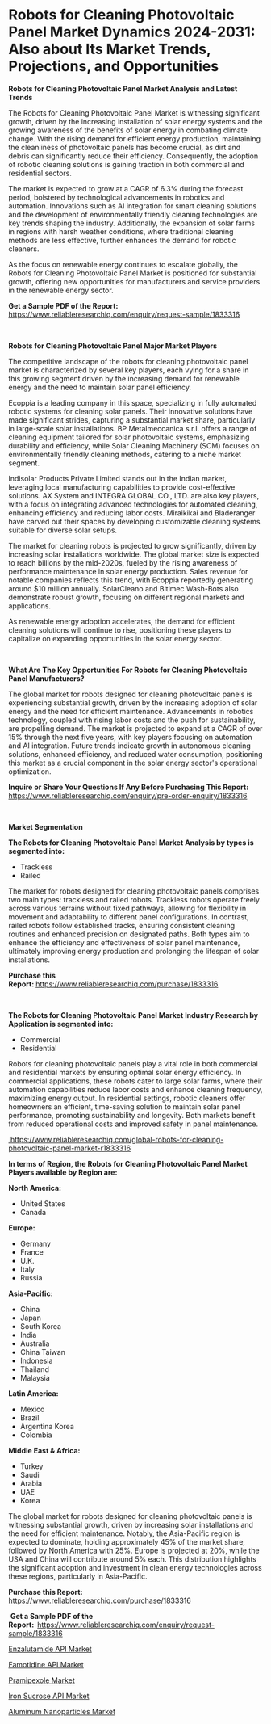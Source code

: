 <p><h1>Robots for Cleaning Photovoltaic Panel Market Dynamics 2024-2031: Also about Its Market Trends, Projections, and Opportunities</h1></p><p><strong>Robots for Cleaning Photovoltaic Panel Market Analysis and Latest Trends</strong></p>
<p><p>The Robots for Cleaning Photovoltaic Panel Market is witnessing significant growth, driven by the increasing installation of solar energy systems and the growing awareness of the benefits of solar energy in combating climate change. With the rising demand for efficient energy production, maintaining the cleanliness of photovoltaic panels has become crucial, as dirt and debris can significantly reduce their efficiency. Consequently, the adoption of robotic cleaning solutions is gaining traction in both commercial and residential sectors.</p><p>The market is expected to grow at a CAGR of 6.3% during the forecast period, bolstered by technological advancements in robotics and automation. Innovations such as AI integration for smart cleaning solutions and the development of environmentally friendly cleaning technologies are key trends shaping the industry. Additionally, the expansion of solar farms in regions with harsh weather conditions, where traditional cleaning methods are less effective, further enhances the demand for robotic cleaners. </p><p>As the focus on renewable energy continues to escalate globally, the Robots for Cleaning Photovoltaic Panel Market is positioned for substantial growth, offering new opportunities for manufacturers and service providers in the renewable energy sector.</p></p>
<p><strong>Get a Sample PDF of the Report:&nbsp;</strong> <a href="https://www.reliableresearchiq.com/enquiry/request-sample/1833316?utm_campaign=1472&utm_medium=2&utm_source=Github&utm_content=ia&utm_term=17102024&utm_id=robots-for-cleaning-photovoltaic-panel">https://www.reliableresearchiq.com/enquiry/request-sample/1833316</a></p>
<p>&nbsp;</p>
<p><strong>Robots for Cleaning Photovoltaic Panel Major Market Players</strong></p>
<p><p>The competitive landscape of the robots for cleaning photovoltaic panel market is characterized by several key players, each vying for a share in this growing segment driven by the increasing demand for renewable energy and the need to maintain solar panel efficiency. </p><p>Ecoppia is a leading company in this space, specializing in fully automated robotic systems for cleaning solar panels. Their innovative solutions have made significant strides, capturing a substantial market share, particularly in large-scale solar installations. BP Metalmeccanica s.r.l. offers a range of cleaning equipment tailored for solar photovoltaic systems, emphasizing durability and efficiency, while Solar Cleaning Machinery (SCM) focuses on environmentally friendly cleaning methods, catering to a niche market segment.</p><p>Indisolar Products Private Limited stands out in the Indian market, leveraging local manufacturing capabilities to provide cost-effective solutions. AX System and INTEGRA GLOBAL CO., LTD. are also key players, with a focus on integrating advanced technologies for automated cleaning, enhancing efficiency and reducing labor costs. Miraikikai and Bladeranger have carved out their spaces by developing customizable cleaning systems suitable for diverse solar setups.</p><p>The market for cleaning robots is projected to grow significantly, driven by increasing solar installations worldwide. The global market size is expected to reach billions by the mid-2020s, fueled by the rising awareness of performance maintenance in solar energy production. Sales revenue for notable companies reflects this trend, with Ecoppia reportedly generating around $10 million annually. SolarCleano and Bitimec Wash-Bots also demonstrate robust growth, focusing on different regional markets and applications.</p><p>As renewable energy adoption accelerates, the demand for efficient cleaning solutions will continue to rise, positioning these players to capitalize on expanding opportunities in the solar energy sector.</p></p>
<p>&nbsp;</p>
<p><strong>What Are The Key Opportunities For Robots for Cleaning Photovoltaic Panel Manufacturers?</strong></p>
<p><p>The global market for robots designed for cleaning photovoltaic panels is experiencing substantial growth, driven by the increasing adoption of solar energy and the need for efficient maintenance. Advancements in robotics technology, coupled with rising labor costs and the push for sustainability, are propelling demand. The market is projected to expand at a CAGR of over 15% through the next five years, with key players focusing on automation and AI integration. Future trends indicate growth in autonomous cleaning solutions, enhanced efficiency, and reduced water consumption, positioning this market as a crucial component in the solar energy sector's operational optimization.</p></p>
<p><strong>Inquire or Share Your Questions If Any Before Purchasing This Report:</strong> <a href="https://www.reliableresearchiq.com/enquiry/pre-order-enquiry/1833316?utm_campaign=1472&utm_medium=2&utm_source=Github&utm_content=ia&utm_term=17102024&utm_id=robots-for-cleaning-photovoltaic-panel">https://www.reliableresearchiq.com/enquiry/pre-order-enquiry/1833316</a></p>
<p>&nbsp;</p>
<p><strong>Market Segmentation</strong></p>
<p><strong>The Robots for Cleaning Photovoltaic Panel Market Analysis by types is segmented into:</strong></p>
<p><ul><li>Trackless</li><li>Railed</li></ul></p>
<p><p>The market for robots designed for cleaning photovoltaic panels comprises two main types: trackless and railed robots. Trackless robots operate freely across various terrains without fixed pathways, allowing for flexibility in movement and adaptability to different panel configurations. In contrast, railed robots follow established tracks, ensuring consistent cleaning routines and enhanced precision on designated paths. Both types aim to enhance the efficiency and effectiveness of solar panel maintenance, ultimately improving energy production and prolonging the lifespan of solar installations.</p></p>
<p><strong>Purchase this Report:&nbsp;</strong><a href="https://www.reliableresearchiq.com/purchase/1833316?utm_campaign=1472&utm_medium=2&utm_source=Github&utm_content=ia&utm_term=17102024&utm_id=robots-for-cleaning-photovoltaic-panel">https://www.reliableresearchiq.com/purchase/1833316</a></p>
<p>&nbsp;</p>
<p><strong>The Robots for Cleaning Photovoltaic Panel Market Industry Research by Application is segmented into:</strong></p>
<p><ul><li>Commercial</li><li>Residential</li></ul></p>
<p><p>Robots for cleaning photovoltaic panels play a vital role in both commercial and residential markets by ensuring optimal solar energy efficiency. In commercial applications, these robots cater to large solar farms, where their automation capabilities reduce labor costs and enhance cleaning frequency, maximizing energy output. In residential settings, robotic cleaners offer homeowners an efficient, time-saving solution to maintain solar panel performance, promoting sustainability and longevity. Both markets benefit from reduced operational costs and improved safety in panel maintenance.</p></p>
<p><a href="https://www.reliableresearchiq.com/global-robots-for-cleaning-photovoltaic-panel-market-r1833316?utm_campaign=1472&utm_medium=2&utm_source=Github&utm_content=ia&utm_term=17102024&utm_id=robots-for-cleaning-photovoltaic-panel">&nbsp;https://www.reliableresearchiq.com/global-robots-for-cleaning-photovoltaic-panel-market-r1833316</a></p>
<p><strong>In terms of Region, the Robots for Cleaning Photovoltaic Panel Market Players available by Region are:</strong></p>
<p>
    <p> <strong> North America: </strong>
        <ul>
            <li>United States</li>
            <li>Canada</li>
        </ul>
        </p> 
    <p> <strong> Europe: </strong>
        <ul>
            <li>Germany</li>
            <li>France</li>
            <li>U.K.</li>
            <li>Italy</li>
            <li>Russia</li>
        </ul>
        </p> 
    <p> <strong> Asia-Pacific: </strong>
        <ul>
            <li>China</li>
            <li>Japan</li>
            <li>South Korea</li>
            <li>India</li>
            <li>Australia</li>
            <li>China Taiwan</li>
            <li>Indonesia</li>
            <li>Thailand</li>
            <li>Malaysia</li>
        </ul>
        </p> 
    <p> <strong> Latin America: </strong>
        <ul>
            <li>Mexico</li>
            <li>Brazil</li>
            <li>Argentina Korea</li>
            <li>Colombia</li>
        </ul>
        </p> 
    <p> <strong> Middle East & Africa: </strong>
        <ul>
            <li>Turkey</li>
            <li>Saudi</li>
            <li>Arabia</li>
            <li>UAE</li>
            <li>Korea</li>
        </ul>
    </p>
    </p>
<p><p>The global market for robots designed for cleaning photovoltaic panels is witnessing substantial growth, driven by increasing solar installations and the need for efficient maintenance. Notably, the Asia-Pacific region is expected to dominate, holding approximately 45% of the market share, followed by North America with 25%. Europe is projected at 20%, while the USA and China will contribute around 5% each. This distribution highlights the significant adoption and investment in clean energy technologies across these regions, particularly in Asia-Pacific.</p></p>
<p><strong>Purchase this Report: </strong><a href="https://www.reliableresearchiq.com/purchase/1833316?utm_campaign=1472&utm_medium=2&utm_source=Github&utm_content=ia&utm_term=17102024&utm_id=robots-for-cleaning-photovoltaic-panel">https://www.reliableresearchiq.com/purchase/1833316</a></p>
<p>&nbsp;<strong>Get a Sample PDF of the Report:&nbsp;&nbsp;</strong><a href="https://www.reliableresearchiq.com/enquiry/request-sample/1833316?utm_campaign=1472&utm_medium=2&utm_source=Github&utm_content=ia&utm_term=17102024&utm_id=robots-for-cleaning-photovoltaic-panel">https://www.reliableresearchiq.com/enquiry/request-sample/1833316</a></p>
<p><strong></strong></p>
<p><p><a href="https://www.linkedin.com/pulse/future-enzalutamide-api-market-global-forecast-trends-2024-zmz5e?utm_campaign=1472&utm_medium=2&utm_source=Github&utm_content=ia&utm_term=17102024&utm_id=robots-for-cleaning-photovoltaic-panel">Enzalutamide API Market</a></p><p><a href="https://www.linkedin.com/pulse/famotidine-api-spectrum-usage-patterns-sector-evolution-wuuye?utm_campaign=1472&utm_medium=2&utm_source=Github&utm_content=ia&utm_term=17102024&utm_id=robots-for-cleaning-photovoltaic-panel">Famotidine API Market</a></p><p><a href="https://www.linkedin.com/pulse/pramipexole-market-industry-trends-forecast-period-9uzse?utm_campaign=1472&utm_medium=2&utm_source=Github&utm_content=ia&utm_term=17102024&utm_id=robots-for-cleaning-photovoltaic-panel">Pramipexole Market</a></p><p><a href="https://www.linkedin.com/pulse/global-iron-sucrose-api-market-pulse-trends-growth-analysis-qowye?utm_campaign=1472&utm_medium=2&utm_source=Github&utm_content=ia&utm_term=17102024&utm_id=robots-for-cleaning-photovoltaic-panel">Iron Sucrose API Market</a></p><p><a href="https://www.linkedin.com/pulse/global-aluminum-nanoparticles-market-pulse-trends-growth-jxzje?utm_campaign=1472&utm_medium=2&utm_source=Github&utm_content=ia&utm_term=17102024&utm_id=robots-for-cleaning-photovoltaic-panel">Aluminum Nanoparticles Market</a></p></p>